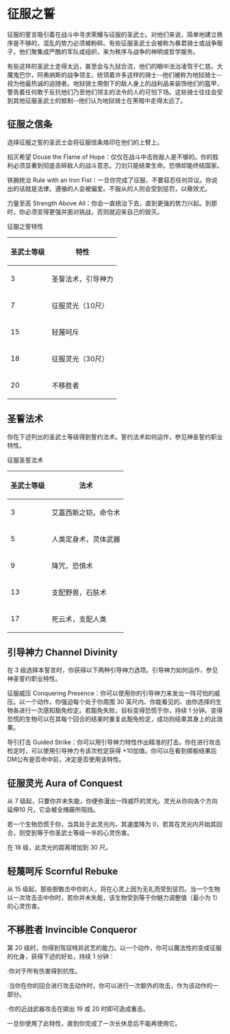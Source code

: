 # 征服之誓



征服的誓言吸引着在战斗中寻求荣耀与征服的圣武士。对他们来说，简单地建立秩序是不够的，混乱的势力必须被粉碎。有些征服圣武士会被称为暴君骑士或战争贩子，他们聚集成严酷的军队或组织，来为秩序与战争的神明或哲学服务。

有些这样的圣武士走得太远，甚至会与九狱合流，他们的眼中法治凌驾于仁慈。大魔鬼巴尔，阿弗纳斯的战争领主，统领着许多这样的骑士--他们被称为地狱骑士--视为他最热诚的追随者。地狱骑士用倒下的敌人身上的战利品来装饰他们的盔甲，警告着任何敢于反抗他们乃至他们领主的法令的人的可怕下场。这些骑士往往会受到其他征服圣武士的抵制--他们认为地狱骑士在黑暗中走得太远了。

&#x20;

## 征服之信条

选择征服之誓的圣武士会将征服信条烙印在他们的上臂上。

掐灭希望 Douse the Flame of Hope：仅仅在战斗中击败敌人是不够的。你的胜利必须显著到彻底击碎敌人的战斗意志。刀剑只能结束生命。恐惧却能终结国家。

铁腕统治 Rule with an Iron Fist：一旦你完成了征服，不要容忍任何异议。你说出的话就是法律。遵循的人会被偏爱。不服从的人则会受到惩罚，以儆效尤。

力量至高 Strength Above All：你会一直统治下去，直到更强的势力兴起。到那时，你必须变得更强并面对挑战，否则就迎来自己的毁灭。

&#x20;

征服之誓特性

| <p> </p><p>圣武士等级</p> | <p> </p><p>特性</p>        |
| -------------------- | ------------------------ |
| <p> </p><p>3</p>     | <p> </p><p>圣誓法术，引导神力</p> |
| <p> </p><p>7</p>     | <p> </p><p>征服灵光（10尺）</p> |
| <p> </p><p>15</p>    | <p> </p><p>轻蔑呵斥</p>      |
| <p> </p><p>18</p>    | <p> </p><p>征服灵光（30尺）</p> |
| <p> </p><p>20</p>    | <p> </p><p>不移胜者</p>      |

&#x20;

## 圣誓法术

你在下述列出的圣武士等级得到誓约法术。誓约法术如何运作，参见神圣誓约职业特性。

&#x20;

征服圣誓法术

| <p> </p><p>圣武士等级</p> | <p> </p><p>法术</p>         |
| -------------------- | ------------------------- |
| <p> </p><p>3</p>     | <p> </p><p>艾嘉西斯之铠，命令术</p> |
| <p> </p><p>5</p>     | <p> </p><p>人类定身术，灵体武器</p> |
| <p> </p><p>9</p>     | <p> </p><p>降咒，恐惧术</p>     |
| <p> </p><p>13</p>    | <p> </p><p>支配野兽，石肤术</p>   |
| <p> </p><p>17</p>    | <p> </p><p>死云术，支配人类</p>   |

&#x20;

## 引导神力 Channel Divinity

在 3 级选择本誓言时，你获得以下两种引导神力选项。引导神力如何运作，参见神圣誓约职业特性。

征服威压 Conquering Presence：你可以使用你的引导神力来发出一阵可怕的威压。以一个动作，你强迫每个处于你周围 30 英尺内、你能看见的、由你选择的生物各进行一次感知豁免检定。若豁免失败，目标变得恐慌于你，持续 1 分钟。变得恐慌的生物可以在其每个回合的结束时重复此豁免检定，成功则结束其身上的此效果。

导引打击 Guided Strike：你可以用引导神力特性作出精准的打击。你在进行攻击检定时，可以使用引导神力令该次检定获得 +10加值。你可以在看到掷骰结果后DM公布是否命中前，决定是否使用该特性。

## 征服灵光 Aura of Conquest

从 7 级起，只要你并未失能，你便弥漫出一阵威吓的灵光。灵光从你向各个方向延伸10 尺，它会被全掩蔽所阻挡。

若一个生物恐慌于你，当其处于此灵光内，其速度降为 0，若其在灵光内开始其回合，则受到等于你圣武士等级一半的心灵伤害。

在 18 级，此灵光的距离增加到 30 尺。

&#x20;

## 轻蔑呵斥 Scornful Rebuke

从 15 级起，那些胆敢击中你的人，将在心灵上因为无礼而受到惩罚。当一个生物以一次攻击击中你时，若你并未失能，该生物受到等于你魅力调整值（最小为 1）的心灵伤害。

&#x20;

## 不移胜者 Invincible Conqueror

第 20 级时，你得到驾驭特异武艺的能力。以一个动作，你可以魔法性的变成征服的化身，获得下述的好处，持续 1 分钟：

·你对于所有伤害得到抗性。

·当你在你的回合进行攻击动作时，你可以进行一次额外的攻击，作为该动作的一部分。

·你的近战武器攻击在掷出 19 或 20 时即可造成重击。

一旦你使用了此特性，直到你完成了一次长休息后不能再使用它。
